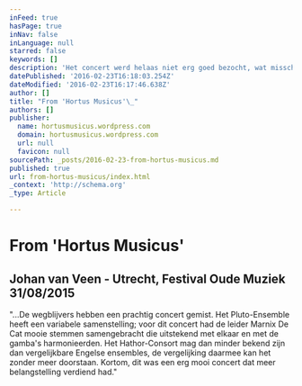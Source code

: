 ```yaml
---
inFeed: true
hasPage: true
inNav: false
inLanguage: null
starred: false
keywords: []
description: 'Het concert werd helaas niet erg goed bezocht, wat misschien toe te schrijven is aan de onbekendheid van het Pluto-Ensemble dat nog maar kort bestaat. Het Hatho'
datePublished: '2016-02-23T16:18:03.254Z'
dateModified: '2016-02-23T16:17:46.638Z'
author: []
title: "From 'Hortus Musicus'\_"
authors: []
publisher:
  name: hortusmusicus.wordpress.com
  domain: hortusmusicus.wordpress.com
  url: null
  favicon: null
sourcePath: _posts/2016-02-23-from-hortus-musicus.md
published: true
url: from-hortus-musicus/index.html
_context: 'http://schema.org'
_type: Article

---
```

# From 'Hortus Musicus' 

## Johan van Veen - Utrecht, Festival Oude Muziek 31/08/2015

"...De wegblijvers hebben een prachtig concert gemist. Het Pluto-Ensemble heeft een variabele samenstelling; voor dit concert had de leider Marnix De Cat mooie stemmen samengebracht die uitstekend met elkaar en met de gamba's harmonieerden. Het Hathor-Consort mag dan minder bekend zijn dan vergelijkbare Engelse ensembles, de vergelijking daarmee kan het zonder meer doorstaan. Kortom, dit was een erg mooi concert dat meer belangstelling verdiend had."